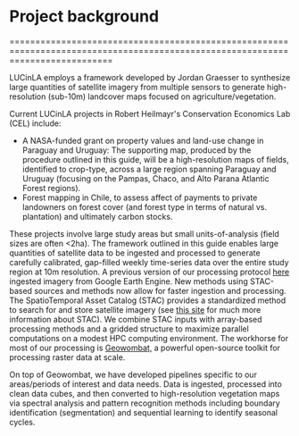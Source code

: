 # Project background
================================================================================================================================

LUCinLA employs a framework developed by Jordan Graesser to synthesize large quantities of satellite imagery from multiple sensors to generate high-resolution (sub-10m) landcover maps focused on agriculture/vegetation.

Current LUCinLA projects in Robert Heilmayr's Conservation Economics Lab (CEL) include:
* A NASA-funded grant on property values and land-use change in Paraguay and Uruguay:  The supporting map, produced by the procedure outlined in this guide, will be a high-resolution maps of fields, identified to crop-type, across a large region spanning Paraguay and Uruguay (focusing on the Pampas, Chaco, and Alto Parana Atlantic Forest regions).
* Forest mapping in Chile, to assess affect of payments to private landowners on forest cover (and forest type in terms of natural vs. plantation) and ultimately carbon stocks.

These projects involve large study areas but small units-of-analysis (field sizes are often <2ha). The framework outlined in this guide enables large quantities of satellite data to be ingested and processed to generate carefully calibrated, gap-filled weekly time-series data over the entire study region at 10m resolution. A previous version of our processing protocol [here](https://klwalker-sb.github.io/LUCinSA/intro.html) ingested imagery from Google Earth Engine. New methods using STAC-based sources and methods now allow for faster ingestion and processing. The SpatioTemporal Asset Catalog (STAC) provides a standardized method to search for and store satellite imagery (see [this site](https://stacspec.org/en/about/) for much more information about STAC). We combine STAC inputs with array-based processing methods and a gridded structure to maximize parallel computations on a modest HPC computing environment. The workhorse for most of our processing is [Geowombat,](https://geowombat.readthedocs.io/en/latest/) a powerful open-source toolkit for processing raster data at scale. 

On top of Geowombat, we have developed pipelines specific to our areas/periods of interest and data needs. Data is ingested, processed into clean data cubes, and then converted to high-resolution vegetation maps via spectral analysis and pattern recognition methods including boundary identification (segmentation) and sequential learning to identify seasonal cycles.  
